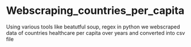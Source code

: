 # Webscraping_countries_per_capita
Using various tools like beatutful soup, regex in python we webscraped data of countries healthcare per capita over years and converted into csv file
